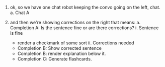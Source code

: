 1. ok, so we have one chat robot keeping the convo going on the left, chat.
  a. Chat A

2. and then we're showing corrections on the right that means:
  a. Completion A: Is the sentence fine or are there corrections? 
    i. Sentence is fine
      - render a checkmark of some sort
    ii. Corrections needed
      - Completion B: Show corrected sentence
      - Completion B: render explanation below it.
      - Completion C: Generate flashcards.